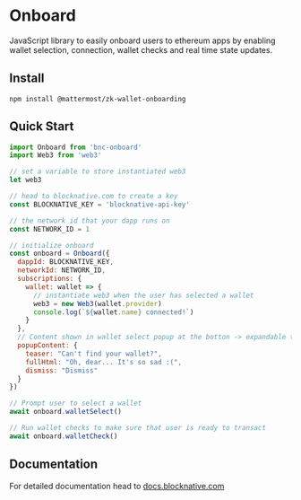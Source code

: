 # Onboard

JavaScript library to easily onboard users to ethereum apps by enabling wallet selection, connection, wallet checks and real time state updates.

## Install

`npm install @mattermost/zk-wallet-onboarding`

## Quick Start

```javascript
import Onboard from 'bnc-onboard'
import Web3 from 'web3'

// set a variable to store instantiated web3
let web3

// head to blocknative.com to create a key
const BLOCKNATIVE_KEY = 'blocknative-api-key'

// the network id that your dapp runs on
const NETWORK_ID = 1

// initialize onboard
const onboard = Onboard({
  dappId: BLOCKNATIVE_KEY,
  networkId: NETWORK_ID,
  subscriptions: {
    wallet: wallet => {
      // instantiate web3 when the user has selected a wallet
      web3 = new Web3(wallet.provider)
      console.log(`${wallet.name} connected!`)
    }
  },
  // Content shown in wallet select popup at the botton -> expandable teaser that can be used to onboard, describe or as a call-to-action
  popupContent: {
    teaser: "Can't find your wallet?",
    fullHtml: "Oh, dear... It's so sad :(",
    dismiss: "Dismiss"
  }
})

// Prompt user to select a wallet
await onboard.walletSelect()

// Run wallet checks to make sure that user is ready to transact
await onboard.walletCheck()
```

## Documentation

For detailed documentation head to [docs.blocknative.com](https://docs.blocknative.com/onboard)
